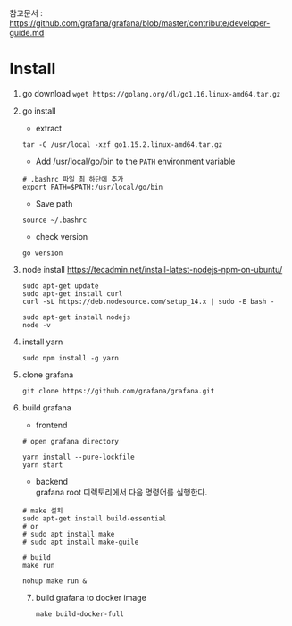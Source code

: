 참고문서 : https://github.com/grafana/grafana/blob/master/contribute/developer-guide.md



# Install

1. go download
   `wget https://golang.org/dl/go1.16.linux-amd64.tar.gz`
2. go install

   - extract

   ```
   tar -C /usr/local -xzf go1.15.2.linux-amd64.tar.gz
   ```

   

   - Add /usr/local/go/bin to the `PATH` environment variable

   ```shell
   # .bashrc 파일 최 하단에 추가
   export PATH=$PATH:/usr/local/go/bin
   ```

   

   - Save path

   ```shell
   source ~/.bashrc
   ```

   

   - check version

   ```shell
   go version
   ```

   

3. node install
   https://tecadmin.net/install-latest-nodejs-npm-on-ubuntu/

   ```
   sudo apt-get update
   sudo apt-get install curl
   curl -sL https://deb.nodesource.com/setup_14.x | sudo -E bash -
   ```

   ```
   sudo apt-get install nodejs
   node -v
   ```

4. install yarn

   ```
   sudo npm install -g yarn
   ```

5. clone grafana

   ```
   git clone https://github.com/grafana/grafana.git
   ```

   

6. build grafana

   - frontend

   ```
   # open grafana directory
   
   yarn install --pure-lockfile
   yarn start
   ```

   

   - backend  
   grafana root 디렉토리에서 다음 명령어를 실행한다.

   ```
   # make 설치
   sudo apt-get install build-essential
   # or
   # sudo apt install make
   # sudo apt install make-guile
   
   # build
   make run
   ```
   
   `nohup make run &`  
   
   
   7. build grafana to docker image  
      
      `make build-docker-full`  
      
